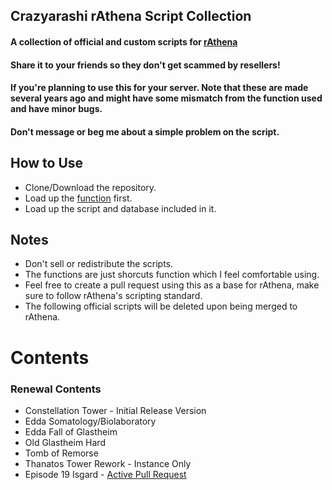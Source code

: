 ## Crazyarashi rAthena Script Collection
#### A collection of official and custom scripts for [rAthena](https://github.com/rathena/rathena "rAthena Github")
#### Share it to your friends so they don't get scammed by resellers!
#### If you're planning to use this for your server. Note that these are made several years ago and might have some mismatch from the function used and have minor bugs.
#### Don't message or beg me about a simple problem on the script.

## How to Use
- Clone/Download the repository.
- Load up the [function](https://github.com/crazy-arashi/rathena-script-collection/blob/master/Function.c) first.
- Load up the script and database included in it.

## Notes
- Don't sell or redistribute the scripts.
- The functions are just shorcuts function which I feel comfortable using.
- Feel free to create a pull request using this as a base for rAthena, make sure to follow rAthena's scripting standard.
- The following official scripts will be deleted upon being merged to rAthena.

# Contents
### Renewal Contents
- Constellation Tower - Initial Release Version
- Edda Somatology/Biolaboratory
- Edda Fall of Glastheim
- Old Glastheim Hard
- Tomb of Remorse
- Thanatos Tower Rework - Instance Only
- Episode 19 Isgard - [Active Pull Request](https://github.com/rathena/rathena/pull/8527)